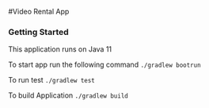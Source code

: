 #Video Rental App

### Getting Started
This application runs on Java 11

To start app run the following command `./gradlew bootrun`

To run test `./gradlew test`

To build Application `./gradlew build`